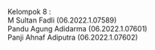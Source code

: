 Kelompok 8 :<br/>
M Sultan Fadli       (06.2022.1.07589)<br/>
Pandu Agung Adidarma (06.2022.1.07601)<br/>
Panji Ahnaf Adiputra (06.2022.1.07602)

